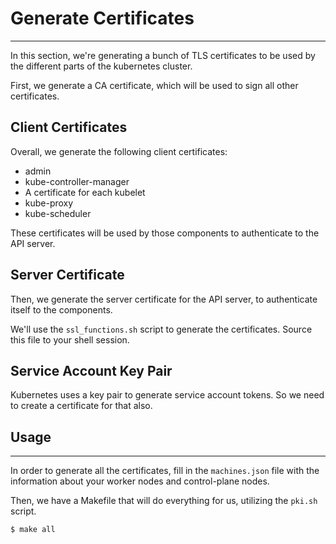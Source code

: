 # Generate Certificates
---

In this section, we're generating a bunch of TLS certificates to be used by the different parts
of the kubernetes cluster.

First, we generate a CA certificate, which will be used to sign all other certificates.

## Client Certificates
Overall, we generate the following client certificates:
* admin
* kube-controller-manager
* A certificate for each kubelet
* kube-proxy
* kube-scheduler

These certificates will be used by those components to authenticate to the API server.

## Server Certificate
Then, we generate the server certificate for the API server, to authenticate itself to the components.

We'll use the `ssl_functions.sh` script to generate the certificates.
Source this file to your shell session.

## Service Account Key Pair
Kubernetes uses a key pair to generate service account tokens.
So we need to create a certificate for that also.

## Usage
---

In order to generate all the certificates, fill in the `machines.json` file with the information 
about your worker nodes and control-plane nodes.

Then, we have a Makefile that will do everything for us, utilizing the `pki.sh` script.

```
$ make all
```
